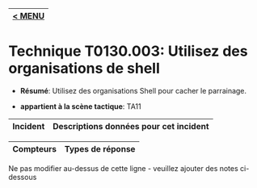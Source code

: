 |[< MENU](../../README.md)|
|---|
# Technique T0130.003: Utilisez des organisations de shell

* **Résumé**: Utilisez des organisations Shell pour cacher le parrainage.

* **appartient à la scène tactique**: TA11


|Incident |Descriptions données pour cet incident |
|-------- |-------------------- |



|Compteurs |Types de réponse |
|-------- |-------------- |


Ne pas modifier au-dessus de cette ligne - veuillez ajouter des notes ci-dessous